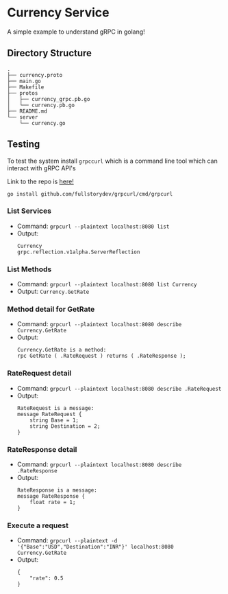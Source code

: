 # Currency Service

A simple example to understand gRPC in golang!

## Directory Structure

```
.
├── currency.proto
├── main.go
├── Makefile
├── protos
│   ├── currency_grpc.pb.go
│   └── currency.pb.go
├── README.md
└── server
    └── currency.go
```


## Testing
To test the system install `grpccurl` which is a command line tool which can interact with gRPC API's

Link to the repo is [here!](https://github.com/fullstorydev/grpcurl)

```go install github.com/fullstorydev/grpcurl/cmd/grpcurl```

### List Services
* Command: 
    ```grpcurl --plaintext localhost:8080 list```
* Output:
    ```
    Currency
    grpc.reflection.v1alpha.ServerReflection
    ```

### List Methods
* Command:
    ```grpcurl --plaintext localhost:8080 list Currency```
* Output:
    ```Currency.GetRate```

### Method detail for GetRate
* Command:
    ```grpcurl --plaintext localhost:8080 describe Currency.GetRate```
* Output:
    ```
    Currency.GetRate is a method:
    rpc GetRate ( .RateRequest ) returns ( .RateResponse );
    ```

### RateRequest detail
* Command:
    ```grpcurl --plaintext localhost:8080 describe .RateRequest```
* Output:
    ```
    RateRequest is a message:
    message RateRequest {
        string Base = 1;
        string Destination = 2;
    }
    ```

### RateResponse detail
* Command:
    ```grpcurl --plaintext localhost:8080 describe .RateResponse```
* Output:
    ```
    RateResponse is a message:
    message RateResponse {
        float rate = 1;
    }
    ```

### Execute a request
* Command:
    ```grpcurl --plaintext -d '{"Base":"USD","Destination":"INR"}' localhost:8080 Currency.GetRate```
* Output:
    ```
    {
        "rate": 0.5
    }
    ```